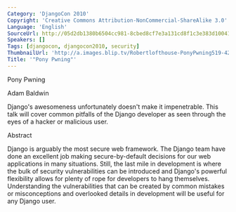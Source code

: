 ```yaml
---
Category: 'DjangoCon 2010'
Copyright: 'Creative Commons Attribution-NonCommercial-ShareAlike 3.0'
Language: 'English'
SourceUrl: http://05d2db1380b6504cc981-8cbed8cf7e3a131cd8f1c3e383d10041.r93.cf2.rackcdn.com/djangocon-2010/58_pony-pwning.flv
Speakers: []
Tags: [djangocon, djangocon2010, security]
ThumbnailUrl: 'http://a.images.blip.tv/Robertlofthouse-PonyPwning519-421.jpg'
Title: '"Pony Pwning"'
---
```

Pony Pwning

Adam Baldwin

Django's awesomeness unfortunately doesn't make it impenetrable. This talk
will cover common pitfalls of the Django developer as seen through the eyes of
a hacker or malicious user.

Abstract

Django is arguably the most secure web framework. The Django team have done an
excellent job making secure-by-default decisions for our web applications in
many situations. Still, the last mile in development is where the bulk of
security vulnerabilities can be introduced and Django's powerful flexibility
allows for plenty of rope for developers to hang themselves. Understanding the
vulnerabilities that can be created by common mistakes or misconceptions and
overlooked details in development will be useful for any Django user.

